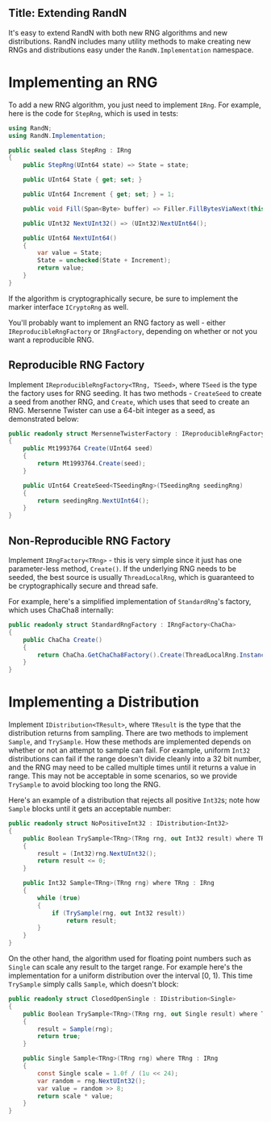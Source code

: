 Title: Extending RandN
---

It's easy to extend RandN with both new RNG algorithms and new distributions. RandN includes many
utility methods to make creating new RNGs and distributions easy under the `RandN.Implementation`
namespace.

# Implementing an RNG

To add a new RNG algorithm, you just need to implement `IRng`.
For example, here is the code for `StepRng`, which is used in tests:

``` csharp
using RandN;
using RandN.Implementation;

public sealed class StepRng : IRng
{
    public StepRng(UInt64 state) => State = state;

    public UInt64 State { get; set; }

    public UInt64 Increment { get; set; } = 1;

    public void Fill(Span<Byte> buffer) => Filler.FillBytesViaNext(this, buffer);

    public UInt32 NextUInt32() => (UInt32)NextUInt64();

    public UInt64 NextUInt64()
    {
        var value = State;
        State = unchecked(State + Increment);
        return value;
    }
}
```

If the algorithm is cryptographically secure, be sure to implement the marker interface
`ICryptoRng` as well.

You'll probably want to implement an RNG factory as well - either `IReproducibleRngFactory` or
`IRngFactory`, depending on whether or not you want a reproducible RNG.

## Reproducible RNG Factory

Implement `IReproducibleRngFactory<TRng, TSeed>`, where `TSeed` is the type the factory uses for
RNG seeding. It has two methods - `CreateSeed` to create a seed from another RNG, and `Create`,
which uses that seed to create an RNG. Mersenne Twister can use a 64-bit integer as a seed, as
demonstrated below:

``` csharp
public readonly struct MersenneTwisterFactory : IReproducibleRngFactory<Mt1993764, UInt64>
{
    public Mt1993764 Create(UInt64 seed)
    {
        return Mt1993764.Create(seed);
    }

    public UInt64 CreateSeed<TSeedingRng>(TSeedingRng seedingRng)
    {
        return seedingRng.NextUInt64();
    }
}
```

## Non-Reproducible RNG Factory

Implement `IRngFactory<TRng>` - this is very simple since it just has one parameter-less method,
`Create()`. If the underlying RNG needs to be seeded, the best source is usually `ThreadLocalRng`,
which is guaranteed to be cryptographically secure and thread safe.

For example, here's a simplified implementation of `StandardRng`'s factory, which uses ChaCha8
internally:

``` csharp
public readonly struct StandardRngFactory : IRngFactory<ChaCha>
{
    public ChaCha Create()
    {
        return ChaCha.GetChaCha8Factory().Create(ThreadLocalRng.Instance);
    }
}
```

# Implementing a Distribution

Implement `IDistribution<TResult>`, where `TResult` is the type that the distribution returns
from sampling. There are two methods to implement `Sample`, and `TrySample`. How these methods are
implemented depends on whether or not an attempt to sample can fail. For example, uniform `Int32`
distributions can fail if the range doesn't divide cleanly into a 32 bit number, and the RNG may
need to be called multiple times until it returns a value in range. This may not be acceptable in
some scenarios, so we provide `TrySample` to avoid blocking too long the RNG.

Here's an example of a distribution that rejects all positive `Int32`s; note how `Sample` blocks
until it gets an acceptable number:

``` csharp
public readonly struct NoPositiveInt32 : IDistribution<Int32>
{
    public Boolean TrySample<TRng>(TRng rng, out Int32 result) where TRng : IRng
    {
        result = (Int32)rng.NextUInt32();
        return result <= 0;
    }

    public Int32 Sample<TRng>(TRng rng) where TRng : IRng
    {
        while (true)
        {
            if (TrySample(rng, out Int32 result))
                return result;
        }
    }
}
```

On the other hand, the algorithm used for floating point numbers such as `Single` can scale
any result to the target range. For example here's the implementation for a uniform distribution
over the interval [0, 1). This time `TrySample` simply calls `Sample`, which doesn't block:

``` csharp
public readonly struct ClosedOpenSingle : IDistribution<Single>
{
    public Boolean TrySample<TRng>(TRng rng, out Single result) where TRng : IRng
    {
        result = Sample(rng);
        return true;
    }

    public Single Sample<TRng>(TRng rng) where TRng : IRng
    {
        const Single scale = 1.0f / (1u << 24);
        var random = rng.NextUInt32();
        var value = random >> 8;
        return scale * value;
    }
}
```
